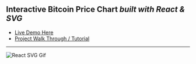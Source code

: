 Interactive Bitcoin Price Chart *built with React & SVG*
---

* [Live Demo Here](https://interactive-bitcoin-price-chart-yenswahhtb.now.sh)
* [Project Walk Through / Tutorial](https://codeburst.io/how-i-built-an-interactive-30-day-bitcoin-price-graph-with-react-and-an-api-6fe551c2ab1d)
---

![React SVG Gif](https://github.com/bmorelli25/react-svg-line-chart/blob/master/4_interactive_bitcoin_chart/readmeGIF.gif?raw=true)


